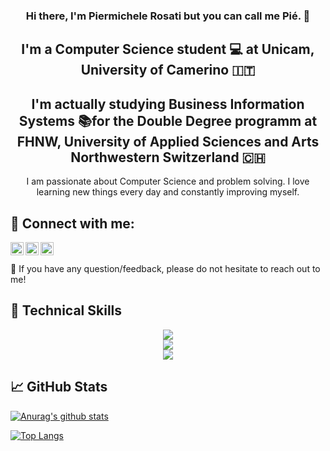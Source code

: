 <h3 align="center">
Hi there, I'm Piermichele Rosati but you can call me Pié.</a> 👋
</h3>

<h2 align="center">
I'm a Computer Science student 💻 at Unicam, University of Camerino 🇮🇹
</h2> 
<h2 align="center">
I'm actually studying Business Information Systems 📚for the Double Degree programm at FHNW, University of Applied Sciences and Arts Northwestern Switzerland 🇨🇭
</h2>   
<div align="center">I am passionate about Computer Science and problem solving. I love learning new things every day and constantly improving myself.</div>

## 🤝 Connect with me:

<a href="https://www.linkedin.com/in/piermichele-rosati-93713b202"><img align="left" src="https://play-lh.googleusercontent.com/kMofEFLjobZy_bCuaiDogzBcUT-dz3BBbOrIEjJ-hqOabjK8ieuevGe6wlTD15QzOqw=w240-h480" width="21px"/></a>
<a href="https://instagram.com/frescomeunarosa"><img align="left" src="https://upload.wikimedia.org/wikipedia/commons/9/95/Instagram_logo_2022.svg" width="21px"/></a>
<a href="https://it-it.facebook.com/piermichele.rosati/"><img align="left" src="https://newdentistblog.ada.org/wp-content/uploads/2015/03/FB-f-Logo__blue_512-300x300.png" width="21px"/></a>
<br><br>
💬 If you have any question/feedback, please do not hesitate to reach out to me!

## 💼 Technical Skills
<p align="center">
    <img src="https://skillicons.dev/icons?i=git,github,c,java,maven,postman" />
    <br>
    <img src="https://skillicons.dev/icons?i=spring,html,css,bootstrap,angular" />
    <br>
    <img src="https://skillicons.dev/icons?i=discord,vscode,idea,latex" />
</p>


## 📈 GitHub Stats 

[![Anurag's github stats](https://github-readme-stats.vercel.app/api?username=Piermuz7&layout=compact&theme=midnight-purple)](https://github.com/Piermuz7)

[![Top Langs](https://github-readme-stats.vercel.app/api/top-langs/?username=Piermuz7&layout=compact&theme=midnight-purple)](https://github.com/Piermuz7)


<!--
**Piermuz7/Piermuz7** is a ✨ _special_ ✨ repository because its `README.md` (this file) appears on your GitHub profile.

Here are some ideas to get you started:

- 🔭 I’m currently working on ...
- 🌱 I’m currently learning ...
- 👯 I’m looking to collaborate on ...
- 🤔 I’m looking for help with ...
- 💬 Ask me about ...
- 📫 How to reach me: ...
- 😄 Pronouns: ...
- ⚡ Fun fact: ...
-->
